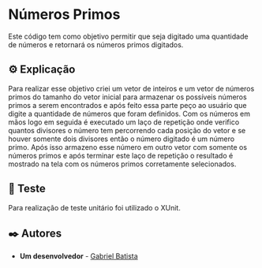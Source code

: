 # Números Primos

Este código tem como objetivo permitir que seja digitado uma quantidade de números e retornará os números primos digitados.

## ⚙️ Explicação

Para realizar esse objetivo criei um vetor de inteiros e um vetor de números primos do tamanho do vetor inicial para armazenar
os possíveis números primos a serem encontrados e após feito essa parte peço ao usuário que digite a quantidade de números que
foram definidos.
Com os números em mãos logo em seguida é executado um laço de repetição onde verifico quantos divisores o número tem percorrendo
cada posição do vetor e se houver somente dois divisores então o número digitado é um número primo. Após isso armazeno esse número
em outro vetor com somente os números primos e após terminar este laço de repetição o resultado é mostrado na tela com os números
primos corretamente selecionados.

## 🔧 Teste

Para realização de teste unitário foi utilizado o XUnit.

## ✒️ Autores

* **Um desenvolvedor** - [Gabriel Batista]([https://github.com/batiistta])
